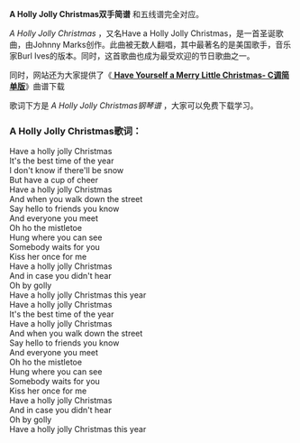 

**A Holly Jolly Christmas双手简谱** 和五线谱完全对应。

_A Holly Jolly Christmas_ ，又名Have a Holly Jolly Christmas，是一首圣诞歌曲，由Johnny
Marks创作。此曲被无数人翻唱，其中最著名的是美国歌手，音乐家Burl Ives的版本。同时，这首歌曲也成为最受欢迎的节日歌曲之一。

同时，网站还为大家提供了《[ **Have Yourself a Merry Little Christmas-
C调简单版**](Music-12382-Have-Yourself-a-Merry-Little-Christmas-C调简单版-圣诞歌曲.html
"Have Yourself a Merry Little Christmas-C调简单版")》曲谱下载

歌词下方是 _A Holly Jolly Christmas钢琴谱_ ，大家可以免费下载学习。

### A Holly Jolly Christmas歌词：

Have a holly jolly Christmas  
It's the best time of the year  
I don't know if there'll be snow  
But have a cup of cheer  
Have a holly jolly Christmas  
And when you walk down the street  
Say hello to friends you know  
And everyone you meet  
Oh ho the mistletoe  
Hung where you can see  
Somebody waits for you  
Kiss her once for me  
Have a holly jolly Christmas  
And in case you didn't hear  
Oh by golly  
Have a holly jolly Christmas this year  
Have a holly jolly Christmas  
It's the best time of the year  
Have a holly jolly Christmas  
And when you walk down the street  
Say hello to friends you know  
And everyone you meet  
Oh ho the mistletoe  
Hung where you can see  
Somebody waits for you  
Kiss her once for me  
Have a holly jolly Christmas  
And in case you didn't hear  
Oh by golly  
Have a holly jolly Christmas this year

